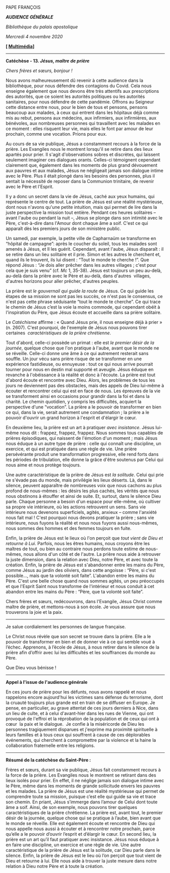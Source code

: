 PAPE FRANÇOIS

***AUDIENCE GÉNÉRALE***

*Bibliothèque du palais apostolique*

*Mercredi 4 novembre 2020*

**[ [Multimédia](http://w2.vatican.va/content/francesco/fr/events/event.dir.html/content/vaticanevents/fr/2020/11/4/udienzagenerale.html)]**

*** * ***

**Catéchèse - 13. *Jésus, maître de prière***

*Chers frères et sœurs, bonjour !*

Nous avons malheureusement dû revenir à cette audience dans la bibliothèque, pour nous défendre des contagions du Covid. Cela nous enseigne également que nous devons être très attentifs aux prescriptions des autorités, que ce soient les autorités politiques ou les autorités sanitaires, pour nous défendre de cette pandémie. Offrons au Seigneur cette distance entre nous, pour le bien de tous et pensons, pensons beaucoup aux malades, à ceux qui entrent dans les hôpitaux déjà comme mis au rebut, pensons aux médecins, aux infirmiers, aux infirmières, aux bénévoles, aux nombreuses personnes qui travaillent avec les malades en ce moment : elles risquent leur vie, mais elles le font par amour de leur prochain, comme une vocation. Prions pour eux.

Au cours de sa vie publique, Jésus a constamment recours à la force de la prière. Les Evangiles nous le montrent lorsqu'il se retire dans des lieux apartés pour prier. Il s'agit d'observations sobres et discrètes, qui laissent seulement imaginer ces dialogues orants. Celles-ci témoignent cependant clairement que, également dans les moments de plus grand dévouement aux pauvres et aux malades, Jésus ne négligeait jamais son dialogue intime avec le Père. Plus il était plongé dans les besoins des personnes, plus il sentait la nécessité de reposer dans la Communion trinitaire, de revenir avec le Père et l'Esprit.

Il y a donc un secret dans la vie de Jésus, caché aux yeux humains, qui représente le centre de tout. La prière de Jésus est une réalité mystérieuse, dont nous n'avons qu'une petite intuition, mais qui permet de lire dans la juste perspective la mission tout entière. Pendant ces heures solitaires – avant l'aube ou pendant la nuit –, Jésus se plonge dans son intimité avec le Père, c'est-à-dire dans l'Amour dont chaque âme a soif. C'est ce qui apparaît dès les premiers jours de son ministère public.

Un samedi, par exemple, la petite ville de Capharnaüm se transforme en  “hôpital de campagne”: après le coucher du soleil, tous les malades sont amenés à Jésus, et Il les guérit. Cependant, avant l'aube, Jésus disparaît : il se retire dans un lieu solitaire et il prie. Simon et les autres le cherchent et, quand ils le trouvent, ils lui disent : “Tout le monde te cherche !”. Que répond Jésus : “Je dois aller prêcher dans les autres villages ; c'est pour cela que je suis venu” (cf. *Mc* 1, 35-38). Jésus est toujours un peu au-delà, au-delà dans la prière avec le Père et au-delà, dans d'autres  villages, d'autres horizons pour aller prêcher, d'autres peuples.

La prière est *le gouvernail qui guide la route* de Jésus. Ce qui guide les étapes de sa mission ne sont pas les succès, ce n'est pas le consensus, ce n'est pas cette phrase séduisante “tout le monde te cherche”. Ce qui trace le chemin de Jésus c’est la voie la moins commode, qui cependant obéit à l'inspiration du Père, que Jésus écoute et accueille dans sa prière solitaire.

Le *Catéchisme* affirme : « Quand Jésus prie, il nous enseigne déjà à prier » (n. 2607). C'est pourquoi, de l'exemple de Jésus nous pouvons tirer certaines  *caractéristiques de la prière chrétienne*.

Tout d'abord, celle-ci possède un primat : elle est *le premier désir de la journée*, quelque chose que l'on pratique à l'aube, avant que le monde ne se réveille. Celle-ci donne une âme à ce qui autrement resterait sans souffle. Un jour vécu sans prière risque de se transformer en une expérience fastidieuse, ou ennuyeuse : tout ce qui nous arrive pourrait tourner pour nous en destin mal supporté et aveugle. Jésus éduque en revanche à l'obéissance à la réalité et donc à l'écoute. La prière est tout d'abord écoute et rencontre avec Dieu. Alors, les problèmes de tous les jours ne deviennent pas des obstacles, mais des appels de Dieu lui-même à écouter et rencontrer celui qui est en face de nous. Les épreuves de la vie se transforment ainsi en occasions pour grandir dans la foi et dans la charité. Le chemin quotidien, y compris les difficultés, acquiert la perspective d'une “vocation”. La prière a le pouvoir de transformer en bien ce qui, dans la vie, serait autrement une condamnation ; la prière a le pouvoir d'ouvrir un grand horizon à l'esprit et d'élargir le cœur.

En deuxième lieu, la prière est un art à pratiquer *avec insistance*. Jésus lui-même nous dit : frappez, frappez, frappez. Nous sommes tous capables de prières épisodiques, qui naissent de l'émotion d'un moment ; mais Jésus nous éduque à un autre type de prière : celle qui connaît une discipline, un exercice, et qui est pratiquée dans une règle de vie. Une prière persévérante produit une transformation progressive, elle rend forts dans les périodes de tribulation, elle donne la grâce d'être soutenus par Celui qui nous aime et nous protège toujours.

Une autre caractéristique de la prière de Jésus est *la solitude*. Celui qui prie ne s'évade pas du monde, mais privilégie les lieux déserts. Là, dans le silence, peuvent apparaître de nombreuses voix que nous cachons au plus profond de nous-mêmes : les désirs les plus cachés, les vérités que nous nous obstinons à étouffer et ainsi de suite. Et, surtout, dans le silence Dieu parle. Chaque personne a besoin d'un espace pour elle-même, où cultiver sa propre vie intérieure, où les actions retrouvent un sens. Sans vie intérieure nous devenons superficiels, agités, anxieux – comme l'anxiété nous fait mal ! C'est pourquoi nous devons pratiquer la prière ; sans vie intérieure, nous fuyons la réalité et nous nous fuyons aussi nous-mêmes, nous sommes des hommes et des femmes toujours en fuite.

Enfin, la prière de Jésus est le lieux où l'on perçoit que *tout vient de Dieu et retourne à Lui*. Parfois, nous les êtres humains, nous croyons être les maîtres de tout, ou bien au contraire nous perdons toute estime de nous-mêmes, nous allons d'un côté et de l'autre. La prière nous aide à retrouver la juste dimension, dans la relation avec Dieu, notre Père, et avec toute la création. Enfin, la prière de Jésus est s'abandonner entre les mains du Père, comme Jésus au jardin des oliviers, dans cette angoisse : “Père, si c'est possible..., mais que ta volonté soit faite”. L'abandon entre les mains du Père. C'est une belle chose quand nous sommes agités, un peu préoccupés et que l'Esprit Saint nous transforme de l'intérieur et nous conduit à cet abandon entre les mains du Père : “Père, que ta volonté soit faite”.

Chers frères et sœurs, redécouvrons, dans l'Evangile, Jésus Christ comme maître de prière, et mettons-nous à son école. Je vous assure que nous trouverons la joie et la paix.

* * *

Je salue cordialement les personnes de langue française.

Le Christ nous révèle que son secret se trouve dans la prière. Elle a le pouvoir de transformer en bien et de donner vie à ce qui semble voué à l’échec. Apprenons, à l’école de Jésus, à nous retirer dans le silence de la prière afin d’offrir avec lui les difficultés et les souffrances du monde au Père.

Que Dieu vous bénisse !

* * *

**Appel à l'issue de l'audience générale**

En ces jours de prière pour les défunts, nous avons rappelé et nous rappelons encore aujourd'hui les victimes sans défense du terrorisme, dont  la cruauté toujours plus grande est en train de se diffuser en Europe. Je pense, en particulier, au grave attentat de ces jours derniers à Nice, dans un lieu de culte, et à celui d'avant-hier dans les rues de Vienne, qui ont provoqué de l'effroi et la réprobation de la population et de ceux qui ont à cœur  la paix et le dialogue.  Je confie à la miséricorde de Dieu les personnes tragiquement disparues et j'exprime ma proximité spirituelle à leurs familles et à tous ceux qui souffrent à cause de ces déplorables événements, qui cherchent à compromettre par la violence et la haine la collaboration fraternelle entre les religions.

* * *

**Résumé de la catéchèse du Saint-Père :**

Frères et sœurs, durant sa vie publique, Jésus fait constamment recours à la force de la prière. Les Evangiles nous le montrent se retirant dans des lieux isolés pour prier. En effet, il ne néglige jamais son dialogue intime avec le Père, même dans les moments de grande sollicitude envers les pauvres et les malades. La prière de Jésus est une réalité mystérieuse qui permet de comprendre toute sa mission, puisque c’est elle qui guide sa vie et trace son chemin. En priant, Jésus s’immerge dans l’amour de Celui dont toute âme a soif. Ainsi, de son exemple, nous pouvons tirer quelques caractéristiques de la prière chrétienne. La prière est, avant tout, le premier désir de la journée, quelque chose qui se pratique à l’aube, bien avant que le monde se réveille. Elle est également écoute et rencontre de Dieu qui nous appelle nous aussi à écouter et à rencontrer notre prochain, parce qu’elle a le pouvoir d’ouvrir l’esprit et d’élargir le cœur. En second lieu, la prière est un art qu’il faut pratiquer avec insistance. Jésus nous éduque à en faire une discipline, un exercice et une règle de vie. Une autre caractéristique de la prière de Jésus est la solitude, car Dieu parle dans le silence. Enfin, la prière de Jésus est le lieu où l’on perçoit que tout vient de Dieu et retourne à lui. Elle nous aide à trouver la juste mesure dans notre relation à Dieu notre Père et à toute la création.